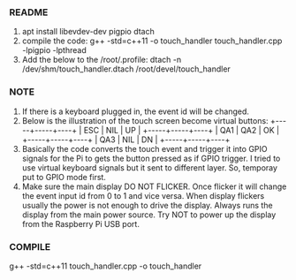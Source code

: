 ### README
1. apt install libevdev-dev pigpio dtach
2. compile the code:
   g++ -std=c++11 -o touch_handler touch_handler.cpp -lpigpio -lpthread
3. Add the below to the /root/.profile:
   dtach -n /dev/shm/touch_handler.dtach /root/devel/touch_handler

### NOTE
1. If there is a keyboard plugged in, the event id will be changed. 
2. Below is the illustration of the touch screen become virtual buttons:
   +-----+-----+----+
   | ESC | NIL | UP |
   +-----+-----+----+
   | QA1 | QA2 | OK |
   +-----+-----+----+
   | QA3 | NIL | DN |
   +-----+-----+----+
3. Basically the code converts the touch event and trigger it into GPIO signals
   for the Pi to gets the button pressed as if GPIO trigger. I tried to use
   virtual keyboard signals but it sent to different layer. So, temporay put
   to GPIO mode first.
4. Make sure the main display DO NOT FLICKER. Once flicker it will change the
   event input id from 0 to 1 and vice versa. When display flickers usually
   the power is not enough to drive the display. Always runs the display from
   the main power source. Try NOT to power up the display from the Raspberry
   Pi USB port.

### COMPILE
g++ -std=c++11 touch_handler.cpp -o touch_handler

